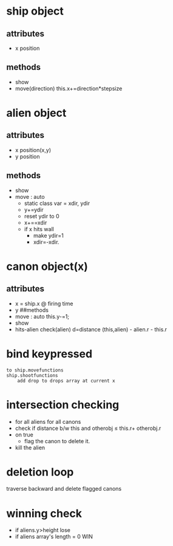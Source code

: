 # ship object
## attributes
* x position
## methods
* show
* move(direction)
	this.x+=direction*stepsize
# alien object
## attributes
* x position(x,y)
* y position
## methods
* show
* move : auto
	* static class var = xdir, ydir
	* y+=ydir
	* reset ydir to 0
	* x+==xdir
	* if x hits wall
		* make ydir=1
		* xdir=-xdir.

# canon object(x)
## attributes
* x = ship.x @ firing time
* y
##methods
* move : auto
	this.y-=1;
* show
* hits-alien check(alien)
	d=distance (this,alien) - alien.r - this.r
# bind keypressed
	to ship.movefunctions
	ship.shootfunctions
		add drop to drops array at current x
# intersection checking
* for all aliens for all canons
* check if distance b/w this and otherobj ≤ this.r+ otherobj.r
* on true
	* flag the canon to delete it.
* kill the alien


# deletion loop
traverse backward and delete flagged canons

# winning check
* if aliens.y>height lose
* if aliens array's length = 0 WIN